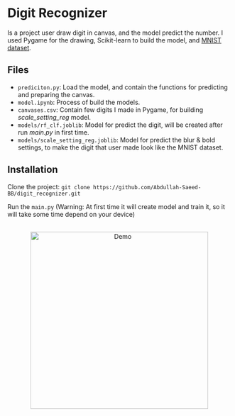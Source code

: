 # Digit Recognizer
Is a project user draw digit in canvas, and the model predict the number.
I used Pygame for the drawing, Scikit-learn to build the model, and [MNIST dataset](https://www.openml.org/search?type=data&status=active&id=554).

## Files
 - `prediciton.py`: Load the model, and contain the functions for predicting and preparing the canvas.
 - `model.ipynb`: Process of build the models.
 - `canvases.csv`: Contain few digits I made in Pygame, for building *scale_setting_reg* model.
 - `models/rf_clf.joblib`: Model for predict the digit, will be created after run *main.py* in first time.
 - `models/scale_setting_reg.joblib`:  Model for predict the blur & bold settings, to make the digit that user made look like the MNIST dataset.

## Installation
Clone the project:
`git clone https://github.com/Abdullah-Saeed-BB/digit_recognizer.git`

Run the `main.py` (Warning: At first time it will create model and train it, so it will take some time depend on your device)
<br/>
<br/>
<p align="center">
  <img src="https://github.com/user-attachments/assets/a131c4dd-10ff-4af7-9314-5fa00be57f8d" alt="Demo" width="400"/>
</p>
